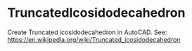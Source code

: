 # TruncatedIcosidodecahedron
Create Truncated icosidodecahedron in AutoCAD.
See: https://en.wikipedia.org/wiki/Truncated_icosidodecahedron

